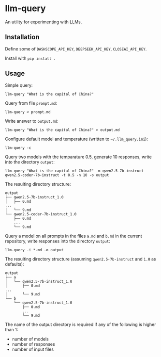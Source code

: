 # llm-query

An utility for experimenting with LLMs.

## Installation

Define some of `DASHSCOPE_API_KEY`, `DEEPSEEK_API_KEY`, `CLOSEAI_API_KEY`.

Install with `pip install .`

## Usage

Simple query:

    llm-query "What is the capital of China?"
    
Query from file `prompt.md`:

    llm-query < prompt.md

Write answer to `output.md`:

    llm-query "What is the capital of China?" > output.md
    
Configure default model and temperature (written to `~/.llm_query.ini`):

    llm-query -c
    
Query two models with the temparature 0.5, generate 10 responses, write into the directory `output`:

    llm-query "What is the capital of China?" -m qwen2.5-7b-instruct qwen2.5-coder-7b-instruct -t 0.5 -n 10 -o output
    
The resulting directory structure:

    output
    ├── qwen2.5-7b-instruct_1.0
    │   ├── 0.md
    ...
    │   └── 9.md
    └── qwen2.5-coder-7b-instruct_1.0
        ├── 0.md
        ...
        └── 9.md

Query a model on all prompts in the files `a.md` and `b.md` in the current repository, write responses into the directory `output`:

    llm-query -i *.md -o output
    
The resulting directory structure (assuming `qwen2.5-7b-instruct` and `1.0` as defaults):
    
    output
    ├── a
    │   └── qwen2.5-7b-instruct_1.0
    │       ├── 0.md
    ...
    │       └── 9.md
    └── b
        └── qwen2.5-7b-instruct_1.0
            ├── 0.md
            ...
            └── 9.md
    
The name of the output directory is required if any of the following is higher than 1:

- number of models
- number of responses
- number of input files
    

